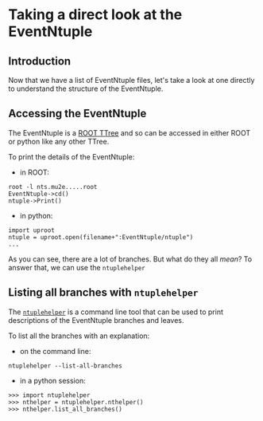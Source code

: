 # Taking a direct look at the EventNtuple

## Introduction

Now that we have a list of EventNtuple files, let's take a look at one directly to understand the structure of the EventNtuple.

## Accessing the EventNtuple

The EventNtuple is a [ROOT TTree](https://root.cern.ch/doc/master/classTTree.html) and so can be accessed in either ROOT or python like any other TTree.

To print the details of the EventNtuple:

* in ROOT:

```
root -l nts.mu2e.....root
EventNtuple->cd()
ntuple->Print()
```

* in python:

```
import uproot
ntuple = uproot.open(filename+":EventNtuple/ntuple")
...
```

As you can see, there are a lot of branches. But what do they all _mean_? To answer that, we can use the ```ntuplehelper```

## Listing all branches with ```ntuplehelper```

The [```ntuplehelper```](https://github.com/Mu2e/EventNtuple/blob/main/doc/ntuplehelper.md) is a command line tool that can be used to print descriptions of the EventNtuple branches and leaves.

To list all the branches with an explanation:

* on the command line:

```
ntuplehelper --list-all-branches
```

* in a python session:

```
>>> import ntuplehelper
>>> nthelper = ntuplehelper.nthelper()
>>> nthelper.list_all_branches()
```
